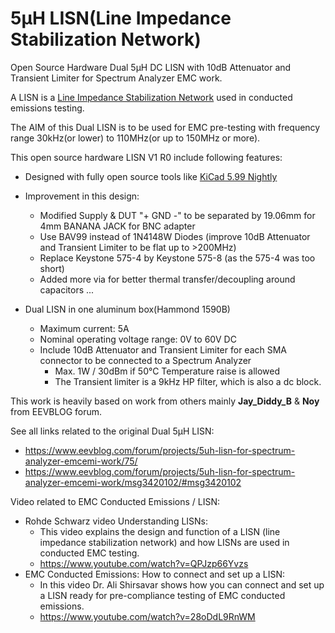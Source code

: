 # 5µH LISN(Line Impedance Stabilization Network)
Open Source Hardware Dual 5µH DC LISN with 10dB Attenuator and Transient Limiter for Spectrum Analyzer EMC work.

A LISN is a [Line Impedance Stabilization Network](https://en.wikipedia.org/wiki/Line_Impedance_Stabilization_Network) used in conducted emissions testing.

The AIM of this Dual LISN is to be used for EMC pre-testing with frequency range 30kHz(or lower) to 110MHz(or up to 150MHz or more).

This open source hardware LISN V1 R0 include following features:
* Designed with fully open source tools like [KiCad 5.99 Nightly](https://www.kicad.org)
* Improvement in this design: 
  * Modified Supply & DUT "+ GND -" to be separated by 19.06mm for 4mm BANANA JACK for BNC adapter
  * Use BAV99 instead of 1N4148W Diodes (improve 10dB Attenuator and Transient Limiter to be flat up to >200MHz)
  * Replace Keystone 575-4 by Keystone 575-8 (as the 575-4 was too short)
  * Added more via for better thermal transfer/decoupling around capacitors ...

* Dual LISN in one aluminum box(Hammond 1590B)
  * Maximum current: 5A
  * Nominal operating voltage range: 0V to 60V DC
  * Include 10dB Attenuator and Transient Limiter for each SMA connector to be connected to a Spectrum Analyzer
    * Max. 1W / 30dBm if 50°C Temperature raise is allowed
    * The Transient limiter is a 9kHz HP filter, which is also a dc block.

This work is heavily based on work from others mainly **Jay_Diddy_B** & **Noy** from EEVBLOG forum.

See all links related to the original Dual 5µH LISN:
* https://www.eevblog.com/forum/projects/5uh-lisn-for-spectrum-analyzer-emcemi-work/75/
* https://www.eevblog.com/forum/projects/5uh-lisn-for-spectrum-analyzer-emcemi-work/msg3420102/#msg3420102

Video related to EMC Conducted Emissions / LISN:
* Rohde Schwarz video Understanding LISNs: 
  * This video explains the design and function of a LISN (line impedance stabilization network) and how LISNs are used in conducted EMC testing.
  * https://www.youtube.com/watch?v=QPJzp66Yvzs
* EMC Conducted Emissions: How to connect and set up a LISN:
  * In this video Dr. Ali Shirsavar shows how you can connect and set up a LISN ready for pre-compliance testing of EMC conducted emissions.
  * https://www.youtube.com/watch?v=28oDdL9RnWM
